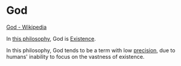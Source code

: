 # God

[God - Wikipedia](https://en.wikipedia.org/wiki/God)

In [this philosophy](./this-philosophy.md), God is [Existence](./existence.md).

In this philosophy, God tends to be a term with low [precision](./precision.md), due to humans' inability to focus on the vastness of existence.
